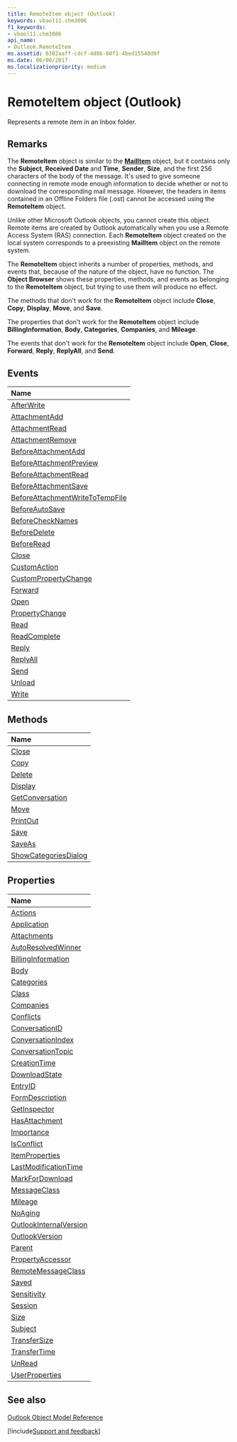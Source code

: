 ```yaml
---
title: RemoteItem object (Outlook)
keywords: vbaol11.chm3006
f1_keywords:
- vbaol11.chm3006
api_name:
- Outlook.RemoteItem
ms.assetid: 6302aaff-cdcf-4d86-60f1-4bed15540d9f
ms.date: 06/08/2017
ms.localizationpriority: medium
---
```



# RemoteItem object (Outlook)

Represents a remote item in an Inbox folder.


## Remarks

The **RemoteItem** object is similar to the **[MailItem](Outlook.MailItem.md)** object, but it contains only the **Subject**, **Received Date** and **Time**, **Sender**, **Size**, and the first 256 characters of the body of the message. It's used to give someone connecting in remote mode enough information to decide whether or not to download the corresponding mail message. However, the headers in items contained in an Offline Folders file (.ost) cannot be accessed using the **RemoteItem** object.

Unlike other Microsoft Outlook objects, you cannot create this object. Remote items are created by Outlook automatically when you use a Remote Access System (RAS) connection. Each **RemoteItem** object created on the local system corresponds to a preexisting **MailItem** object on the remote system.

The **RemoteItem** object inherits a number of properties, methods, and events that, because of the nature of the object, have no function. The **Object Browser** shows these properties, methods, and events as belonging to the **RemoteItem** object, but trying to use them will produce no effect.

The methods that don't work for the **RemoteItem** object include **Close**, **Copy**, **Display**, **Move**, and **Save**.

The properties that don't work for the **RemoteItem** object include **BillingInformation**, **Body**, **Categories**, **Companies**, and **Mileage**.

The events that don't work for the **RemoteItem** object include **Open**, **Close**, **Forward**, **Reply**, **ReplyAll**, and **Send**.


## Events



|Name|
|:-----|
|[AfterWrite](Outlook.RemoteItem.AfterWrite.md)|
|[AttachmentAdd](Outlook.RemoteItem.AttachmentAdd.md)|
|[AttachmentRead](Outlook.RemoteItem.AttachmentRead.md)|
|[AttachmentRemove](Outlook.RemoteItem.AttachmentRemove.md)|
|[BeforeAttachmentAdd](Outlook.RemoteItem.BeforeAttachmentAdd.md)|
|[BeforeAttachmentPreview](Outlook.RemoteItem.BeforeAttachmentPreview.md)|
|[BeforeAttachmentRead](Outlook.RemoteItem.BeforeAttachmentRead.md)|
|[BeforeAttachmentSave](Outlook.RemoteItem.BeforeAttachmentSave.md)|
|[BeforeAttachmentWriteToTempFile](Outlook.RemoteItem.BeforeAttachmentWriteToTempFile.md)|
|[BeforeAutoSave](Outlook.RemoteItem.BeforeAutoSave.md)|
|[BeforeCheckNames](Outlook.RemoteItem.BeforeCheckNames.md)|
|[BeforeDelete](Outlook.RemoteItem.BeforeDelete.md)|
|[BeforeRead](Outlook.RemoteItem.BeforeRead.md)|
|[Close](Outlook.RemoteItem.Close(even).md)|
|[CustomAction](Outlook.RemoteItem.CustomAction.md)|
|[CustomPropertyChange](Outlook.RemoteItem.CustomPropertyChange.md)|
|[Forward](Outlook.RemoteItem.Forward.md)|
|[Open](Outlook.RemoteItem.Open.md)|
|[PropertyChange](Outlook.RemoteItem.PropertyChange.md)|
|[Read](Outlook.RemoteItem.Read.md)|
|[ReadComplete](Outlook.remoteitem.readcomplete.md)|
|[Reply](Outlook.RemoteItem.Reply.md)|
|[ReplyAll](Outlook.RemoteItem.ReplyAll.md)|
|[Send](Outlook.RemoteItem.Send.md)|
|[Unload](Outlook.RemoteItem.Unload.md)|
|[Write](Outlook.RemoteItem.Write.md)|

## Methods



|Name|
|:-----|
|[Close](Outlook.RemoteItem.Close(method).md)|
|[Copy](Outlook.RemoteItem.Copy.md)|
|[Delete](Outlook.RemoteItem.Delete.md)|
|[Display](Outlook.RemoteItem.Display.md)|
|[GetConversation](Outlook.RemoteItem.GetConversation.md)|
|[Move](Outlook.RemoteItem.Move.md)|
|[PrintOut](Outlook.RemoteItem.PrintOut.md)|
|[Save](Outlook.RemoteItem.Save.md)|
|[SaveAs](Outlook.RemoteItem.SaveAs.md)|
|[ShowCategoriesDialog](Outlook.RemoteItem.ShowCategoriesDialog.md)|

## Properties



|Name|
|:-----|
|[Actions](Outlook.RemoteItem.Actions.md)|
|[Application](Outlook.RemoteItem.Application.md)|
|[Attachments](Outlook.RemoteItem.Attachments.md)|
|[AutoResolvedWinner](Outlook.RemoteItem.AutoResolvedWinner.md)|
|[BillingInformation](Outlook.RemoteItem.BillingInformation.md)|
|[Body](Outlook.RemoteItem.Body.md)|
|[Categories](Outlook.RemoteItem.Categories.md)|
|[Class](Outlook.RemoteItem.Class.md)|
|[Companies](Outlook.RemoteItem.Companies.md)|
|[Conflicts](Outlook.RemoteItem.Conflicts.md)|
|[ConversationID](Outlook.RemoteItem.ConversationID.md)|
|[ConversationIndex](Outlook.RemoteItem.ConversationIndex.md)|
|[ConversationTopic](Outlook.RemoteItem.ConversationTopic.md)|
|[CreationTime](Outlook.RemoteItem.CreationTime.md)|
|[DownloadState](Outlook.RemoteItem.DownloadState.md)|
|[EntryID](Outlook.RemoteItem.EntryID.md)|
|[FormDescription](Outlook.RemoteItem.FormDescription.md)|
|[GetInspector](Outlook.RemoteItem.GetInspector.md)|
|[HasAttachment](Outlook.RemoteItem.HasAttachment.md)|
|[Importance](Outlook.RemoteItem.Importance.md)|
|[IsConflict](Outlook.RemoteItem.IsConflict.md)|
|[ItemProperties](Outlook.RemoteItem.ItemProperties.md)|
|[LastModificationTime](Outlook.RemoteItem.LastModificationTime.md)|
|[MarkForDownload](Outlook.RemoteItem.MarkForDownload.md)|
|[MessageClass](Outlook.RemoteItem.MessageClass.md)|
|[Mileage](Outlook.RemoteItem.Mileage.md)|
|[NoAging](Outlook.RemoteItem.NoAging.md)|
|[OutlookInternalVersion](Outlook.RemoteItem.OutlookInternalVersion.md)|
|[OutlookVersion](Outlook.RemoteItem.OutlookVersion.md)|
|[Parent](Outlook.RemoteItem.Parent.md)|
|[PropertyAccessor](Outlook.RemoteItem.PropertyAccessor.md)|
|[RemoteMessageClass](Outlook.RemoteItem.RemoteMessageClass.md)|
|[Saved](Outlook.RemoteItem.Saved.md)|
|[Sensitivity](Outlook.RemoteItem.Sensitivity.md)|
|[Session](Outlook.RemoteItem.Session.md)|
|[Size](Outlook.RemoteItem.Size.md)|
|[Subject](Outlook.RemoteItem.Subject.md)|
|[TransferSize](Outlook.RemoteItem.TransferSize.md)|
|[TransferTime](Outlook.RemoteItem.TransferTime.md)|
|[UnRead](Outlook.RemoteItem.UnRead.md)|
|[UserProperties](Outlook.RemoteItem.UserProperties.md)|

## See also


[Outlook Object Model Reference](overview/Outlook/object-model.md)

[!include[Support and feedback](~/includes/feedback-boilerplate.md)]